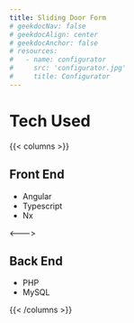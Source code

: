 ```yaml
---
title: Sliding Door Form
# geekdocNav: false
# geekdocAlign: center
# geekdocAnchor: false
# resources:
#   - name: configurator
#     src: 'configurator.jpg'
#     title: Configurator
---
```


# Tech Used

{{< columns >}} <!-- begin columns block -->

## Front End

- Angular
- Typescript
- Nx

<---> <!-- magic separator, between columns -->

## Back End

- PHP
- MySQL

{{< /columns >}}
